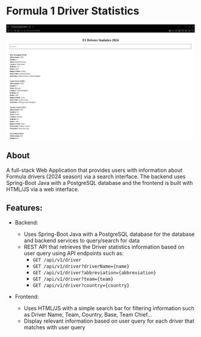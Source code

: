 # Formula 1 Driver Statistics
![img.png](img.png)
## About
A full-stack Web Application that provides users with information about Formula drivers (2024 season) via a search interface. The backend uses Spring-Boot Java with a PostgreSQL database and the frontend is built with HTML/JS via a web interface.

## Features:
- Backend:
  - Uses Spring-Boot Java with a PostgreSQL database for the database and backend services to query/search for data
  - REST API that retrieves the Driver statistics information based on user query using API endpoints such as:
    - `GET /api/v1/driver`
    - `GET /api/v1/driver?driverName={name}`
    - `GET /api/v1/driver?abbreviation={abbreviation}`
    - `GET /api/v1/driver?team={team}`
    - `GET /api/v1/driver?country={country}`

- Frontend:
  - Uses HTML/JS with a simple search bar for filtering information such as Driver Name, Team, Country, Base, Team Chief...
  - Display relevant information based on user query for each driver that matches with user query 
